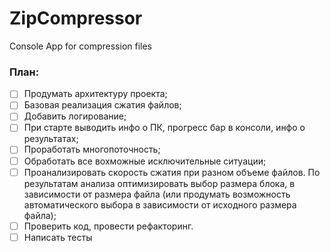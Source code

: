 # ZipCompressor
Console App for compression files  
### План: 
- [ ] Продумать архитектуру проекта;
- [ ] Базовая реализация сжатия файлов;
- [ ] Добавить логирование;
- [ ] При старте выводить инфо о ПК, прогресс бар в консоли, инфо о результатах;
- [ ] Проработать многопоточность;
- [ ] Обработать все вохможные исключительные ситуации;
- [ ] Проанализировать скорость сжатия при разном объеме файлов. По результатам анализа оптимизировать выбор размера блока, в зависимости от размера файла (или продумать возможность автоматического выбора в зависимости от исходного размера файла);
- [ ] Проверить код, провести рефакторинг.
- [ ] Написать тесты
